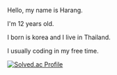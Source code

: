 Hello, my name is Harang.

I'm 12 years old.

I born is korea and I live in Thailand.

I usually coding in my free time.



[![Solved.ac Profile](http://mazassumnida.wtf/api/v2/generate_badge?boj=harang7447)](https://solved.ac/harang7447/)
